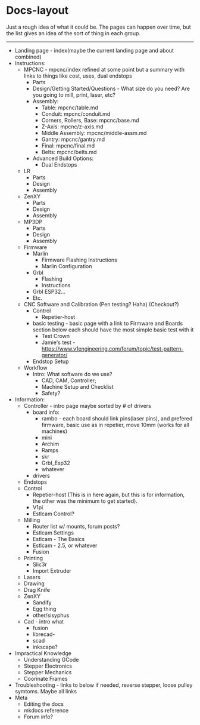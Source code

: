 # Docs-layout

Just a rough idea of what it could be. The pages can happen over time, but the list gives an idea of the sort of thing in each group.
___
- Landing page - index(maybe the current landing page and about combined)
- Instructions:
  - MPCNC - mpcnc/index refined at some point but a summary with links to things like cost, uses, dual endstops
    - Parts
    - Design/Getting Started/Questions - What size do you need? Are you going to mill, print, laser, etc?
    - Assembly:
       - Table: mpcnc/table.md
       - Conduit: mpcnc/conduit.md
       - Corners, Rollers, Base: mpcnc/base.md
       - Z-Axis: mpcnc/z-axis.md
       - Middle Assembly: mpcnc/middle-assm.md
       - Gantry: mpcnc/gantry.md
       - Final: mpcnc/final.md
       - Belts: mpcnc/belts.md
     - Advanced Build Options:
       - Dual Endstops
  - LR
    - Parts
    - Design
    - Assembly
  - ZenXY
    - Parts
    - Design
    - Assembly
  - MP3DP
    - Parts
    - Design
    - Assembly
  - Firmware
    - Marlin
      - Firmware Flashing Instructions
      - Marlin Configuration
    - Grbl
      - Flashing
      - Instructions
    - Grbl ESP32...
    - Etc.
  - CNC Software and Calibration (Pen testing? Haha) (Checkout?)
    - Control
      - Repetier-host
    - basic testing - basic page with a link to Firmware and Boards section below each should have the most simple basic test with it
      - Test Crown
      - Jamie's test - https://www.v1engineering.com/forum/topic/test-pattern-generator/
    - Endstop Setup
  - Workflow
    - Intro: What software do we use?
      - CAD, CAM, Controller;
      - Machine Setup and Checklist
      - Safety?
- Information:
  - Controller - intro page maybe sorted by # of drivers
    - board info:
      - rambo - each board should link pins(laser pins), and prefered firmware, basic use as in repetier, move 10mm (works for all machines)
      - mini
      - Archim
      - Ramps
      - skr
      - Grbl_Esp32
      - whatever
    - drivers
  - Endstops
  - Control
    - Repetier-host (This is in here again, but this is for information, the other was the minimum
                     to get started).
    - V1pi
    - Estlcam Control?
  - Milling
    - Router list w/ mounts, forum posts?
    - Estlcam Settings
    - Estlcam - The Basics
    - Estlcam - 2.5, or whatever
    - Fusion
  - Printing
    - Slic3r
    - Import Extruder
  - Lasers
  - Drawing
  - Drag Knife
  - ZenXY
    - Sandify
    - Egg thing
    - other/sisyphus
  - Cad - intro what
    - fusion
    - librecad-
    - scad
    - inkscape?
- Impractical Knowledge
  - Understanding GCode
  - Stepper Electronics
  - Stepper Mechanics
  - Coorinate Frames
- Troubleshooting - links to below if needed, reverse stepper, loose pulley symtoms. Maybe all links
- Meta
  - Editing the docs
  - mkdocs reference
  - Forum info?
